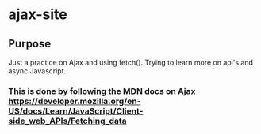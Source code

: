 # ajax-site

## Purpose

Just a practice on Ajax and using fetch(). Trying to learn more on api's and async Javascript. 

### This is done by following the MDN docs on Ajax <https://developer.mozilla.org/en-US/docs/Learn/JavaScript/Client-side_web_APIs/Fetching_data>